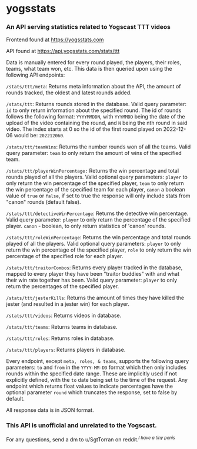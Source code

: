 # yogsstats
### An API serving statistics related to Yogscast TTT videos

Frontend found at https://yogsstats.com

API found at https://api.yogsstats.com/stats/ttt

Data is manually entered for every round played, the players, their roles, teams, what team won, etc. This data is then queried upon using the following API endpoints:

`/stats/ttt/meta`: Returns meta information about the API, the amount of rounds tracked, the oldest and latest rounds added.

`/stats/ttt`: Returns rounds stored in the database. Valid query parameter: `id` to only return information about the specified round. The id of rounds follows the following format: `YYYYMMDDN`, with `YYYMMDD` being the date of the upload of the video containing the round, and `N` being the nth round in said video. The index starts at 0 so the id of the first round played on 2022-12-06 would be: `202212060`.

`/stats/ttt/teamWins`: Returns the number rounds won of all the teams. Valid query parameter: `team` to only return the amount of wins of the specified team.

`/stats/ttt/playerWinPercentage:` Returns the win percentage and total rounds played of all the players. Valid optional query parameters: `player` to only return the win percentage of the specified player, `team` to only return the win percentage of the specified team for each player, `canon` a boolean value of `true` or `false`, if set to true the response will only include stats from "canon" rounds (default false).

`/stats/ttt/detectiveWinPercentage`: Returns the detective win percentage. Valid query parameter: `player` to only return the percentage of the specified player. `canon` - boolean, to only return statistics of 'canon' rounds.

`/stats/ttt/roleWinPercentage`: Returns the win percentage and total rounds played of all the players. Valid optional query parameters: `player` to only return the win percentage of the specified player, `role` to only return the win percentage of the specified role for each player.

`/stats/ttt/traitorCombos`: Returns every player tracked in the database, mapped to every player they have been "traitor buddies" with and what their win rate together has been. Valid query parameter: `player` to only return the percentages of the specified player.

`/stats/ttt/jesterKills`: Returns the amount of times they have killed the jester (and resulted in a jester win) for each player.

`/stats/ttt/videos`: Returns videos in database.

`/stats/ttt/teams`: Returns teams in database.

`/stats/ttt/roles`: Returns roles in database.

`/stats/ttt/players`: Returns players in database.

Every endpoint, except `meta, roles, & teams`, supports the following query parameters: `to` and `from` in the `YYYY-MM-DD` format which then only includes rounds within the specified date range. These are implicitly used if not explicitly defined, with the `to` date being set to the time of the request. Any endpoint which returns float values to indicate percentages have the optional parameter `round` which truncates the response, set to false by default.

All response data is in JSON format.

### This API is unofficial and unrelated to the Yogscast.

For any questions, send a dm to u/SgtTorran on reddit.<sup>*I have a tiny penis*<sup>